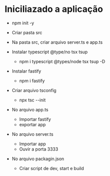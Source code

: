# Iniciliazado a aplicação

- npm init -y
- Criar pasta src
- Na pasta src, criar arquivo server.ts e app.ts

- Instalar typescript @type/no tsx tsup

  - npm i typescript @types/node tsx tsup -D

- Instalar fastify

  - npm i fastify

- Criar arquivo tsconfig

  - npx tsc --init

- No arquivo app.ts

  - Importar fastify
  - exportar app

- No arquivo server.ts

  - Importar app
  - Ouvir a porta 3333

- No arquivo packagin.json
  - Criar script de dev, start e build
